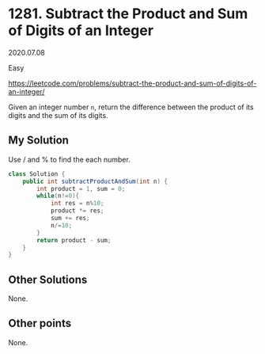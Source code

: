 # 1281. Subtract the Product and Sum of Digits of an Integer

2020.07.08

Easy

https://leetcode.com/problems/subtract-the-product-and-sum-of-digits-of-an-integer/

Given an integer number `n`, return the difference between the product of its digits and the sum of its digits.

## My Solution

Use / and % to find the each number.

```java
class Solution {
    public int subtractProductAndSum(int n) {
        int product = 1, sum = 0;
        while(n!=0){
            int res = n%10;
            product *= res;
            sum += res;
            n/=10;
        }
        return product - sum;
    }
}
```

## Other Solutions

None.

## Other points

None.

